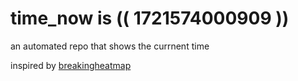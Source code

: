# time_now is (( 1721574000909 ))

an automated repo that shows the currnent time

inspired by [breakingheatmap](https://github.com/breakingheatmap/breakingheatmap)